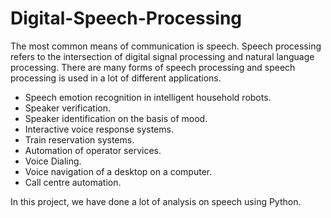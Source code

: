 # Digital-Speech-Processing

The most common means of communication is speech. Speech processing refers to the intersection of digital signal processing and natural language processing. There are many forms of speech processing and speech processing is used in a lot of different applications.

<ul>
  <li>Speech emotion recognition in intelligent household robots.</li>
  <li>Speaker verification.</li>
  <li>Speaker identification on the basis of mood.</li>
  <li>Interactive voice response systems.</li>
  <li>Train reservation systems.</li>
  <li>Automation of operator services.</li>
  <li>Voice Dialing.</li>
  <li>Voice navigation of a desktop on a computer.</li>
  <li>Call centre automation.</li>
 </ul>
 
 In this project, we have done a lot of analysis on speech using Python.
